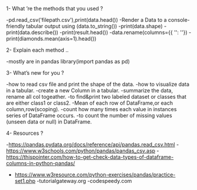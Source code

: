 1- What ’re the methods that you used ?

-pd.read_csv('filepath.csv'),print(data.head())
-Render a Data to a console-friendly tabular output using (data.to_string())
-print(data.shape)
-print(data.describe())
-print(result.head())
-data.rename(columns={{ '': ''})
-print(diamonds.mean(axis=1).head())



2- Explain each method ..

-mostly are in pandas library(import pandas as pd)


3- What’s new for you ?

-how to read csv file and print the shape of the data.
-how to visualize data in a tabular.
-create a new  Column  in a tabular.
-summarize the data, rename all col togeather.
-to find&print  two labeled dataset or classes that are either class1 or class2.
-Mean of each row of  DataFrame,or each column,row(scoping).
-count how many times each value in instances series of DataFrame occurs.
-to count the number of missing values (unseen data or null) in DataFrame.




4- Resources ? 

-https://pandas.pydata.org/docs/reference/api/pandas.read_csv.html
-https://www.w3schools.com/python/pandas/pandas_csv.asp
-https://thispointer.com/how-to-get-check-data-types-of-dataframe-columns-in-python-pandas/
- https://www.w3resource.com/python-exercises/pandas/practice-set1.php
-tutorialgateway.org
-codespeedy.com
